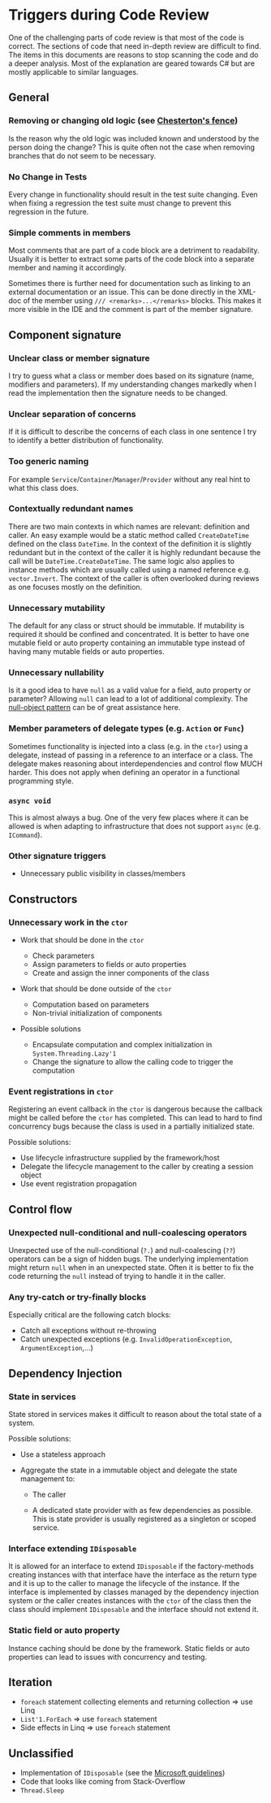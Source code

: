 # Triggers during Code Review

One of the challenging parts of code review is that most of the code is correct.
The sections of code that need in-depth review are difficult to find.
The items in this documents are reasons to stop scanning the code and do a deeper analysis.
Most of the explanation are geared towards C# but are mostly applicable to similar languages.

## General

### Removing or changing old logic (see [Chesterton's fence][chestertonsfence])

Is the reason why the old logic was included known and understood by the person doing the change?
This is quite often not the case when removing branches that do not seem to be necessary.

### No Change in Tests

Every change in functionality should result in the test suite changing.
Even when fixing a regression the test suite must change to prevent this regression in the future.

### Simple comments in members

Most comments that are part of a code block are a detriment to readability.
Usually it is better to extract some parts of the code block into a separate member and naming it accordingly.

Sometimes there is further need for documentation such as linking to an external documentation or an issue.
This can be done directly in the XML-doc of the member using `/// <remarks>...</remarks>` blocks.
This makes it more visible in the IDE and the comment is part of the member signature.

## Component signature

### Unclear class or member signature

I try to guess what a class or member does based on its signature (name, modifiers and parameters).
If my understanding changes markedly when I read the implementation then the signature needs to be changed.

### Unclear separation of concerns

If it is difficult to describe the concerns of each class in one sentence I try to identify a better distribution of functionality.

### Too generic naming

For example `Service`/`Container`/`Manager`/`Provider` without any real hint to what this class does.

### Contextually redundant names

There are two main contexts in which names are relevant: definition and caller.
An easy example would be a static method called `CreateDateTime` defined on the class `DateTime`.
In the context of the definition it is slightly redundant but in the context of the caller it is highly redundant because the call will be `DateTime.CreateDateTime`.
The same logic also applies to instance methods which are usually called using a named reference e.g. `vector.Invert`.
The context of the caller is often overlooked during reviews as one focuses mostly on the definition.

### Unnecessary mutability

The default for any class or struct should be immutable.
If mutability is required it should be confined and concentrated.
It is better to have one mutable field or auto property containing an immutable type instead of having many mutable fields or auto properties.

### Unnecessary nullability

Is it a good idea to have `null` as a valid value for a field, auto property or parameter?
Allowing `null` can lead to a lot of additional complexity.
The [null-object pattern][nullobject] can be of great assistance here.

### Member parameters of delegate types (e.g. `Action` or `Func`)

Sometimes functionality is injected into a class (e.g. in the `ctor`) using a delegate, instead of passing in a reference to an interface or a class.
The delegate makes reasoning about interdependencies and control flow MUCH harder.
This does not apply when defining an operator in a functional programming style.

### `async void`

This is almost always a bug.
One of the very few places where it can be allowed is when adapting to infrastructure that does not support `async` (e.g. `ICommand`).

### Other signature triggers

* Unnecessary public visibility in classes/members

## Constructors

### Unnecessary work in the `ctor`

* Work that should be done in the `ctor`

  * Check parameters
  * Assign parameters to fields or auto properties
  * Create and assign the inner components of the class

* Work that should be done outside of the `ctor`

  * Computation based on parameters
  * Non-trivial initialization of components

* Possible solutions

  * Encapsulate computation and complex initialization in `System.Threading.Lazy'1`
  * Change the signature to allow the calling code to trigger the computation

### Event registrations in `ctor`

Registering an event callback in the `ctor` is dangerous because the callback might be called before the `ctor` has completed.
This can lead to hard to find concurrency bugs because the class is used in a partially initialized state.

Possible solutions:

* Use lifecycle infrastructure supplied by the framework/host
* Delegate the lifecycle management to the caller by creating a session object
* Use event registration propagation

## Control flow

### Unexpected null-conditional and null-coalescing operators

Unexpected use of the null-conditional (`?.`) and null-coalescing (`??`) operators can be a sign of hidden bugs.
The underlying implementation might return `null` when in an unexpected state.
Often it is better to fix the code returning the `null` instead of trying to handle it in the caller.

### Any try-catch or try-finally blocks

Especially critical are the following catch blocks:

* Catch all exceptions without re-throwing
* Catch unexpected exceptions (e.g. `InvalidOperationException`, `ArgumentException`,...)

## Dependency Injection

### State in services

State stored in services makes it difficult to reason about the total state of a system.

Possible solutions:

* Use a stateless approach

* Aggregate the state in a immutable object and delegate the state management to:

  * The caller

  * A dedicated state provider with as few dependencies as possible.
  This is state provider is usually registered as a singleton or scoped service.

### Interface extending `IDisposable`

It is allowed for an interface to extend `IDisposable` if the factory-methods creating instances with that interface have the interface as the return type and it is up to the caller to manage the lifecycle of the instance.
If the interface is implemented by classes managed by the dependency injection system or the caller creates instances with the `ctor` of the class then the class should implement `IDisposable` and the interface should not extend it.

### Static field or auto property

Instance caching should be done by the framework.
Static fields or auto properties can lead to issues with concurrency and testing.

## Iteration

* `foreach` statement collecting elements and returning collection => use Linq
* `List'1.ForEach` => use `foreach` statement
* Side effects in Linq => use `foreach` statement

## Unclassified

* Implementation of `IDisposable` (see the [Microsoft guidelines][idisposable])
* Code that looks like coming from Stack-Overflow
* `Thread.Sleep`

[chestertonsfence]: https://fs.blog/chestertons-fence/
[nullobject]: https://en.wikipedia.org/wiki/Null_object_pattern
[idisposable]: https://docs.microsoft.com/en-us/dotnet/standard/garbage-collection/implementing-dispose
